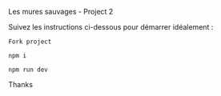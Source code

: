 Les mures sauvages - Project 2

Suivez les instructions ci-dessous pour démarrer idéalement :

    Fork project

    npm i

    npm run dev

Thanks
